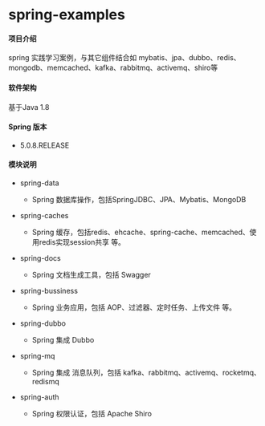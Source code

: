 # spring-examples

#### 项目介绍
spring 实践学习案例，与其它组件结合如 mybatis、jpa、dubbo、redis、mongodb、memcached、kafka、rabbitmq、activemq、shiro等

#### 软件架构
基于Java 1.8

#### Spring 版本
- 5.0.8.RELEASE

#### 模块说明
- spring-data
    - Spring 数据库操作，包括SpringJDBC、JPA、Mybatis、MongoDB
    
- spring-caches
    - Spring 缓存，包括redis、ehcache、spring-cache、memcached、使用redis实现session共享 等。
    
- spring-docs
    - Spring 文档生成工具，包括 Swagger
    
- spring-bussiness
    - Spring 业务应用，包括 AOP、过滤器、定时任务、上传文件 等。
    
- spring-dubbo
    - Spring 集成 Dubbo
	
- spring-mq
    - Spring 集成 消息队列，包括 kafka、rabbitmq、activemq、rocketmq、redismq
    
- spring-auth
    - Spring 权限认证，包括 Apache Shiro
    